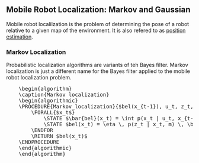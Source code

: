 ## Mobile Robot Localization: Markov and Gaussian

Mobile robot localilzation is the problem of determining the pose of a robot relative to a given map of the environment.
It is also refered to as [position estimation](theory/state-estimation/recursive-state-estimation.md).




### Markov Localization

Probabilistic localization algorithms are variants of teh Bayes filter.
Markov localization is just a different name for the Bayes filter applied to the mobile robot localization problem.

<pre id="markovlocalization" style="display:hidden;">
    \begin{algorithm}
    \caption{Markov localization}
    \begin{algorithmic}
    \PROCEDURE{Markov_localization}{$bel(x_{t-1}), u_t, z_t, m$}
        \FORALL{$x_t$}
            \STATE $\bar{bel}(x_t) = \int p(x_t | u_t, x_{t-1}, m) \, bel(x_{t-1}) \,d x_{t-1}$
            \STATE $bel(x_t) = \eta \, p(z_t | x_t, m) \, \bar{bel}(x_t)$
        \ENDFOR
        \RETURN $bel(x_t)$
    \ENDPROCEDURE
    \end{algorithmic}
    \end{algorithm}
</pre>

<script>
    pseudocode.renderElement(document.getElementById("markovlocalization"));
</script>

